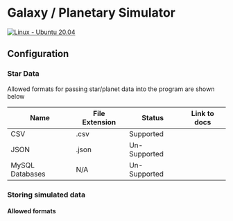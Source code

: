 # Galaxy / Planetary Simulator 

[![Linux - Ubuntu 20.04](https://github.com/lucylamb0/galaxy-in-cpp/actions/workflows/cmake.yml/badge.svg)](https://github.com/lucylamb0/galaxy-in-cpp/actions/workflows/cmake.yml)

## Configuration
### Star Data
Allowed formats for passing star/planet data into the program are shown below

| Name            | File Extension | Status       | Link to docs |
|-----------------|----------------|--------------|--------------|
| CSV             | .csv           | Supported    |              |
| JSON            | .json          | Un-Supported |              |
| MySQL Databases | N/A            | Un-Supported |              |


### Storing simulated data
#### Allowed formats
